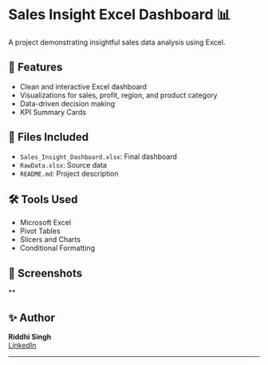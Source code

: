 # Sales Insight Excel Dashboard 📊

A project demonstrating insightful sales data analysis using Excel.

## 🚀 Features

- Clean and interactive Excel dashboard
- Visualizations for sales, profit, region, and product category
- Data-driven decision making
- KPI Summary Cards

## 📁 Files Included

- `Sales_Insight_Dashboard.xlsx`: Final dashboard
- `RawData.xlsx`: Source data
- `README.md`: Project description

## 🛠 Tools Used

- Microsoft Excel
- Pivot Tables
- Slicers and Charts
- Conditional Formatting

## 📸 Screenshots

**

## ✨ Author

**Riddhi Singh**  
[LinkedIn]([https://www.linkedin.com/in/yourprofile](https://www.linkedin.com/in/riddhi-singh0/))

---


